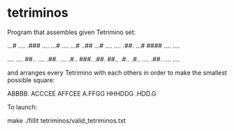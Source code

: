 # tetriminos

Program that assembles given Tetrimino set:

...#  ....  .###  ....
...#  ....  ...#  ..##
...#  ....  ....  .##.
...#  ####  ....  .... 

....  ....  ##..  ....
.##.  ....  .#..  ###.
.##.  ##..  .#..  .#..
....  .##.  ....  ....


and arranges every Tetrimino with each others in order to make
the smallest possible square:

ABBBB.
ACCCEE
AFFCEE
A.FFGG
HHHDDG
.HDD.G

To launch:

make
./fillit tetriminos/valid_tetriminos.txt
